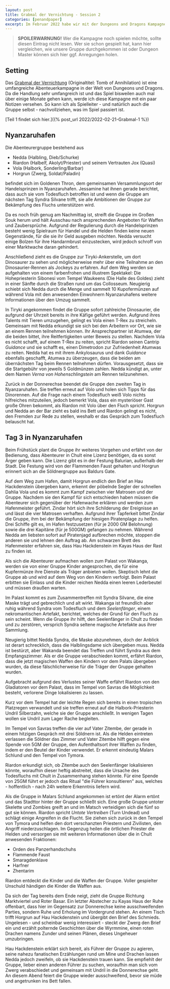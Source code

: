 ```yaml
---
layout: post
title: Grabmal der Vernichtung - Session 2
categories: [penandpaper]
excerpt: Im Februar 2022 habe wir mit der Dungeons and Dragons Kampagne Grabmal der Vernichtung angefangen. Dies ist der Spielbericht der zweiten Session.
---
```




> **SPOILERWARNUNG!** Wer die Kampagne noch spielen möchte, sollte diesen Eintrag nicht lesen. Wer sie schon gespielt hat, kann hier vergleichen, wie unsere Gruppe durchgekommen ist oder Dungeon Master können sich hier ggf. Anregungen holen.

## Setting

Das [Grabmal der Vernichtung](https://www.dnddeutsch.de/grabmal-der-vernichtung/) (Originaltitel: Tomb of Annihilation) ist eine umfangreiche Abenteuerkampagne in der Welt von Dungeons und Dragons. Da die Handlung sehr umfangreich ist und das Spiel bisweilen auch mal über einige Monate gehen kann, werde ich diese Kampagne mit ein paar Notizen versehen. So kann ich als Spielleiter - und natürlich auch die Gruppe selbst - nachvollziehen, was im Spiel passiert ist.

[Teil 1 findet sich hier.]({% post_url 2022/2022-02-21-Grabmal-1 %})

## Nyanzaruhafen

Die Abenteurergruppe bestehend aus

- Nedda (Halbling, Dieb/Schurke)
- Riardon (Halbelf, Akolyt/Priester) und seinem Vertrauten Jox (Quasi)
- Vola (Halbork, Sonderling/Barbar)
- Horgrun (Zwerg, Soldat/Paladin)

befindet sich im Goldenen Thron, dem gemeinsamen Versammlungsort der Handelsprinzen in Nyanzaruhafen. Jessamine hat ihnen gerade berichtet, dass auch sie vom Todesfluch betroffen ist und wenn die Gruppe am nächsten Tag Syndra Silvane trifft, sie alle Ambitionen der Gruppe zur Bekämpfung des Fluchs unterstützen wird.

Da es noch früh genug am Nachmittag ist, streift die Gruppe im Großen Souk herum und hält Ausschau nach ansprechenden Angeboten für Waffen und Zaubersprüche. Aufgrund der Regulierung durch die Handelsprinzen besteht wenig Spielraum für Handel und die Helden finden keine neuen Gegenstände, für die sie ihr Geld ausgeben möchten. Nedda versucht einige Bolzen für ihre Handarmbrust einzustecken, wird jedoch schroff von einer Marktwache daran gehindert.

Anschließend zieht es die Gruppe zur Tiryki-Ankerstelle, um dort Dinosaurer zu sehen und möglicherweise mehr über eine Teilnahme an den Dinosaurier-Rennen als Jockeys zu erfahren. Auf dem Weg werden sie aufgehalten von einem farbenfrohen und illustrem Spektakel: Die Hohepriesterin Sibonesi vom Tempel Waukeens (Die Halle des Goldes) zieht in einer Sänfte durch die Straßen rund um das Collosseum. Neugierig schiebt sich Nedda durch die Menge und sammelt 10 Kupofermünzen auf während Vola mit den anwesenden Einwohnern Nyanzaruhafens weitere Informationen über den Umzug sammelt.

In Tiryki angekommen findet die Gruppe sofort zahlreiche Dinosaurier, die aufgrund der Uhrzeit bereits in ihre Käfige geführt werden. Aufgrund ihres Talents mit Tieren umzugehen, gelingt es Vola einen T-Rex zu streicheln. Gemeinsam mit Nedda erkundigt sie sich bei den Arbeitern vor Ort, wie sie an einem Rennen teilnehmen können. Ihr Ansprechpartner ist Atumwa, der die beiden bittet, ihre Reitfertigkeiten unter Beweis zu stellen. Nachdem Vola es nicht schafft, auf einem T-Rex zu reiten, spricht Riardon seinen Cantrip _Guidance_ und sie schafft es, einen Dimetrodon zur Zufriedenheit Atumwas zu reiten. Nedda hat es mit ihrem Ankylosaurus und dank _Guidance_ ebenfalls geschafft, Atumwa zu überzeugen, dass die beiden am übernächsten Tag beim Rennen teilnehmen dürfen. Vorausgesetzt, dass sie die Startgebühr von jeweils 5 Goldmünzen zahlen. Nedda kündigt an, unter dem Namen _Verna von Hohenschlingstein_ am Rennen teilzunehmen.

Zurück in der Donnerechse beendet die Gruppe den zweiten Tag in Nyanzaruhafen. Sie treffen erneut auf Volo und holen sich Tipps für das Dinorennen. Auf die Frage nach einem Todesfluch weiß Volo nichts hilfreiches mitzuteilen, jedoch bemerkt Vola, dass ein mysteriöser Gast große Ohren bekommt, als Riardon mit Volo über den Fluch spricht. Horgrun und Nedda an der Bar zieht es bald ins Bett und Riardon gelingt es nicht, den Fremden zur Rede zu stellen, weshalb er das Gespräch zum Todesfluch belauscht hat.

## Tag 3 in Nyanzaruhafen

Beim Frühstück plant die Gruppe ihr weiteres Vorgehen und erfährt von der Bedienung, dass Abenteurer in Chult eine Lizenz benötigen, da es sonst Ärger geben kann. Die Lizenz gibt es in der Festung Balurian, außerhalb der Stadt. Die Festung wird von der Flammenden Faust gehalten und Horgrun erinnert sich an die Söldnergruppe aus Baldurs Gate.

Auf dem Weg zum Hafen, damit Horgrun endlich den Brief an Hau Hackdenstein übergeben kann, erkennt der pöbelnde Segler der schnellen Dahlia Vola und es kommt zum Kampf zwischen vier Matrosen und der Gruppe. Nachdem sie den Kampf für sich entschieden haben müssen die Abenteurer sich gegenüber der Hafenwache erklären und werden zum Hafenmeister geführt. Zindar hört sich ihre Schilderung der Ereignisse an und lässt die vier Matrosen verhaften. Aufgrund ihrer Tapferkeit bittet Zindar die Gruppe, ihm bei der Bekämpfung der hiesigen Piratenplage zu helfen. Drei Schiffe gilt es, im Hafen festzusetzen (für je 2000 GM Belohnung) sowie die drei Kapitäne (für je 500GM) gefangen zu nehmen. Während Nedda am liebsten sofort auf Piratenjagd aufbrechen möchte, stoppen die anderen sie und lehnen den Auftrag ab. Am schwarzen Brett des Hafenmeister erfahren sie, dass Hau Hackdenstein im Kayas Haus der Rast zu finden ist.

Als sich die Abenteurer aufmachen wollen zum Palast von Wakanga, werden sie von einer Gruppe Kinder angesprochen, die für eine Kupfermünze ihre Dienste als Träger anbieten wollen. Skeptisch lehnt die Gruppe ab und wird auf dem Weg von den Kindern verfolgt. Beim Palast erbitten sie Einlass und die Kinder reichen Nedda einen leeren Lederbeutel und müssen draußen warten.

Im Palast kommt es zum Zusammentreffen mit Syndra Silvane, die eine Maske trägt und gebrechlich und alt wirkt. Wakanga ist freundlich aber ruhig während Syndra vom Todesfluch und dem _Seelenfänger_, einem nekromantischen Artefakt, berichtet, welches der Grund für den Fluch zu sein scheint. Wenn die Gruppe ihr hilft, den Seelenfänger in Chult zu finden und zu zerstören, versprich Syndra seltene magische Artefakte aus ihrer Sammlung.

Neugierig bittet Nedda Syndra, die Maske abzunehmen, doch der Anblick ist derart schrecklich, dass die Halblingsdame sich übergeben muss. Nedda ist bestürzt, aber Wakanda beendet das Treffen und führt Syndra aus dem Empfangszimmer. Als er die Gruppe verabschieden kommt, erfährt Riardon, dass die jetzt magischen Waffen den Kindern vor dem Palats übergeben wurden, da diese fälschlicherweise für die Träger der Gruppe gehalten wurden.

Aufgebracht aufgrund des Verlustes seiner Waffe erfährt Riardon von den Gladiatoren vor dem Palast, dass im Tempel von Savras die Möglichkeit besteht, verlorene Dinge lokalisieren zu lassen.

Kurz vor dem Tempel hat der leichte Regen sich bereits in einen tropischen Platzregen verwandelt und sie treffen erneut auf die Halbork-Priesterin Undril Silberzahn, welche sie der Gruppe anschließt. In wenigen Tagen wollen sie Undril zum Lager Rache begleiten.

Im Tempel von Savras treffen die vier auf Vater Zitembe, der gerade in einem hitzigen Gespräch mit drei Söldnern ist. Als die Helden eintreten verlassen die Söldner das Zimmer und Vater Zitembe hilft gegen eine Spende von 5GM der Gruppe, den Aufenthaltsort ihrer Waffen zu finden, indem er den Beutel der Kinder verwendet. Er erkennt eindeutig Malars Schlund und den Tempel von Tymora.

Riardon erkundigt sich, ob Zitembe auch den Seelenfänger lokalisieren könnte, woraufhin dieser heftig abstreitet, dass die Ursache des Todesfluchs mit Chult in Zusammenhang stehen könnte. Für eine Spende von 25GM führt er jedoch das Ritual "die Führer konsultieren" aus, welches - hoffentlich - nach 24h weitere Erkenntnis liefern wird.

Als die Gruppe in Malars Schlund angekommen ist ertönt der Alarm ertönt und das Stadttor hinter der Gruppe schließt sich. Eine große Gruppe untoter Skelette und Zombies greift an und im Matsch verteidigen sich die fünf so gut sie können. Riardon spricht _Untote Vertreiben_ (Turn Undead) und schlägt einige Angreifen in die Flucht. Sie ziehen sich zurück in den Tempel von Tymora und helfen den dort verschanzten Priestern und Zivilisten, den Angriff niederzuschlagen. Im Gegenzug heilen die örtlichen Priester die Helden und versorgen sie mit weiteren Informationen über die in Chult anwesenden Fraktionen:

- Orden des Panzerhandschuhs
- Flammende Faust
- Smaragdenklave
- Harfner
- Zhentarim

Riardon entdeckt die Kinder und die Waffen der Gruppe. Voller gespielter Unschuld händigen die Kinder die Waffen aus.

Da sich der Tag bereits dem Ende neigt, zieht die Gruppe Richtung Marktviertel und Roter Basar. Ein letzter Abstecher zu Kayas Haus der Ruhe offenbart, dass hier im Gegensatz zur Donnerechse keine ausschweifenden Parties, sondern Ruhe und Erholung im Vordergrund stehen. An einem Tisch trifft Horgrun auf Hau Hackdenstein und übergibt den Brief des Schmieds. Ungelesen - und scheinbar wenig interessiert - steckt der Zwerg den Brief ein und erzählt polternde Geschichten über die Wyrmmine, einen roten Drachen namens Zunder und seinen Plänen, dieses Ungeheuer umzubringen.

Hau Hackdenstein erklärt sich bereit, als Führer der Gruppe zu agieren, seine nahezu fanatischen Erzählungen rund um Mine und Drachen lassen Nedda jedoch zweifeln, ob sie Hackdenstein trauen kann. Sie empfiehlt der Gruppe, lieber einen anderen Führer zu suchen, woraufhin man sich vom Zwerg verabschiedet und gemeinsam mit Undril in die Donnerechse geht.
An diesem Abend feiert die Gruppe wieder ausschweifend, bevor sie müde und angetrunken ins Bett fallen.

